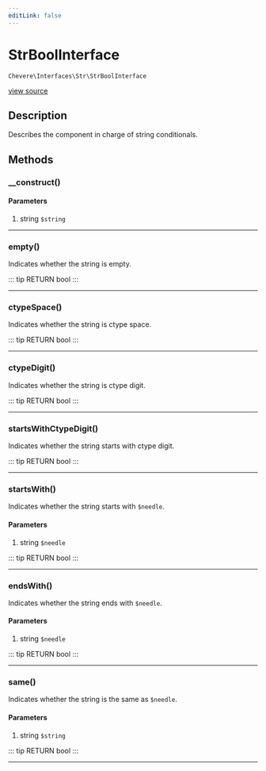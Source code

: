 ```yaml
---
editLink: false
---
```


# StrBoolInterface

`Chevere\Interfaces\Str\StrBoolInterface`

[view source](https://github.com/chevere/chevere/blob/master/Str/StrBoolInterface.php)

## Description

Describes the component in charge of string conditionals.

## Methods

### __construct()

#### Parameters

1. string `$string`

---

### empty()

Indicates whether the string is empty.

::: tip RETURN
bool
:::

---

### ctypeSpace()

Indicates whether the string is ctype space.

::: tip RETURN
bool
:::

---

### ctypeDigit()

Indicates whether the string is ctype digit.

::: tip RETURN
bool
:::

---

### startsWithCtypeDigit()

Indicates whether the string starts with ctype digit.

::: tip RETURN
bool
:::

---

### startsWith()

Indicates whether the string starts with `$needle`.

#### Parameters

1. string `$needle`

::: tip RETURN
bool
:::

---

### endsWith()

Indicates whether the string ends with `$needle`.

#### Parameters

1. string `$needle`

::: tip RETURN
bool
:::

---

### same()

Indicates whether the string is the same as `$needle`.

#### Parameters

1. string `$string`

::: tip RETURN
bool
:::

---
